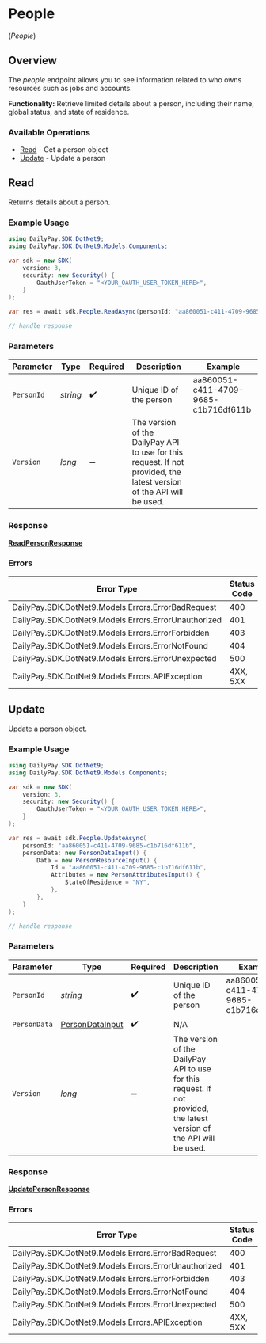 # People
(*People*)

## Overview

The _people_ endpoint allows you to see information related to who owns 
resources such as jobs and accounts.

**Functionality:** Retrieve limited details about a person, including
their name, global status, and state of residence.


### Available Operations

* [Read](#read) - Get a person object
* [Update](#update) - Update a person

## Read

Returns details about a person.

### Example Usage

```csharp
using DailyPay.SDK.DotNet9;
using DailyPay.SDK.DotNet9.Models.Components;

var sdk = new SDK(
    version: 3,
    security: new Security() {
        OauthUserToken = "<YOUR_OAUTH_USER_TOKEN_HERE>",
    }
);

var res = await sdk.People.ReadAsync(personId: "aa860051-c411-4709-9685-c1b716df611b");

// handle response
```

### Parameters

| Parameter                                                                                                              | Type                                                                                                                   | Required                                                                                                               | Description                                                                                                            | Example                                                                                                                |
| ---------------------------------------------------------------------------------------------------------------------- | ---------------------------------------------------------------------------------------------------------------------- | ---------------------------------------------------------------------------------------------------------------------- | ---------------------------------------------------------------------------------------------------------------------- | ---------------------------------------------------------------------------------------------------------------------- |
| `PersonId`                                                                                                             | *string*                                                                                                               | :heavy_check_mark:                                                                                                     | Unique ID of the person                                                                                                | aa860051-c411-4709-9685-c1b716df611b                                                                                   |
| `Version`                                                                                                              | *long*                                                                                                                 | :heavy_minus_sign:                                                                                                     | The version of the DailyPay API to use for this request. If not provided, the latest version of the API will be used.<br/> |                                                                                                                        |

### Response

**[ReadPersonResponse](../../Models/Requests/ReadPersonResponse.md)**

### Errors

| Error Type                                           | Status Code                                          | Content Type                                         |
| ---------------------------------------------------- | ---------------------------------------------------- | ---------------------------------------------------- |
| DailyPay.SDK.DotNet9.Models.Errors.ErrorBadRequest   | 400                                                  | application/vnd.api+json                             |
| DailyPay.SDK.DotNet9.Models.Errors.ErrorUnauthorized | 401                                                  | application/vnd.api+json                             |
| DailyPay.SDK.DotNet9.Models.Errors.ErrorForbidden    | 403                                                  | application/vnd.api+json                             |
| DailyPay.SDK.DotNet9.Models.Errors.ErrorNotFound     | 404                                                  | application/vnd.api+json                             |
| DailyPay.SDK.DotNet9.Models.Errors.ErrorUnexpected   | 500                                                  | application/vnd.api+json                             |
| DailyPay.SDK.DotNet9.Models.Errors.APIException      | 4XX, 5XX                                             | \*/\*                                                |

## Update

Update a person object.

### Example Usage

```csharp
using DailyPay.SDK.DotNet9;
using DailyPay.SDK.DotNet9.Models.Components;

var sdk = new SDK(
    version: 3,
    security: new Security() {
        OauthUserToken = "<YOUR_OAUTH_USER_TOKEN_HERE>",
    }
);

var res = await sdk.People.UpdateAsync(
    personId: "aa860051-c411-4709-9685-c1b716df611b",
    personData: new PersonDataInput() {
        Data = new PersonResourceInput() {
            Id = "aa860051-c411-4709-9685-c1b716df611b",
            Attributes = new PersonAttributesInput() {
                StateOfResidence = "NY",
            },
        },
    }
);

// handle response
```

### Parameters

| Parameter                                                                                                              | Type                                                                                                                   | Required                                                                                                               | Description                                                                                                            | Example                                                                                                                |
| ---------------------------------------------------------------------------------------------------------------------- | ---------------------------------------------------------------------------------------------------------------------- | ---------------------------------------------------------------------------------------------------------------------- | ---------------------------------------------------------------------------------------------------------------------- | ---------------------------------------------------------------------------------------------------------------------- |
| `PersonId`                                                                                                             | *string*                                                                                                               | :heavy_check_mark:                                                                                                     | Unique ID of the person                                                                                                | aa860051-c411-4709-9685-c1b716df611b                                                                                   |
| `PersonData`                                                                                                           | [PersonDataInput](../../Models/Components/PersonDataInput.md)                                                          | :heavy_check_mark:                                                                                                     | N/A                                                                                                                    |                                                                                                                        |
| `Version`                                                                                                              | *long*                                                                                                                 | :heavy_minus_sign:                                                                                                     | The version of the DailyPay API to use for this request. If not provided, the latest version of the API will be used.<br/> |                                                                                                                        |

### Response

**[UpdatePersonResponse](../../Models/Requests/UpdatePersonResponse.md)**

### Errors

| Error Type                                           | Status Code                                          | Content Type                                         |
| ---------------------------------------------------- | ---------------------------------------------------- | ---------------------------------------------------- |
| DailyPay.SDK.DotNet9.Models.Errors.ErrorBadRequest   | 400                                                  | application/vnd.api+json                             |
| DailyPay.SDK.DotNet9.Models.Errors.ErrorUnauthorized | 401                                                  | application/vnd.api+json                             |
| DailyPay.SDK.DotNet9.Models.Errors.ErrorForbidden    | 403                                                  | application/vnd.api+json                             |
| DailyPay.SDK.DotNet9.Models.Errors.ErrorNotFound     | 404                                                  | application/vnd.api+json                             |
| DailyPay.SDK.DotNet9.Models.Errors.ErrorUnexpected   | 500                                                  | application/vnd.api+json                             |
| DailyPay.SDK.DotNet9.Models.Errors.APIException      | 4XX, 5XX                                             | \*/\*                                                |